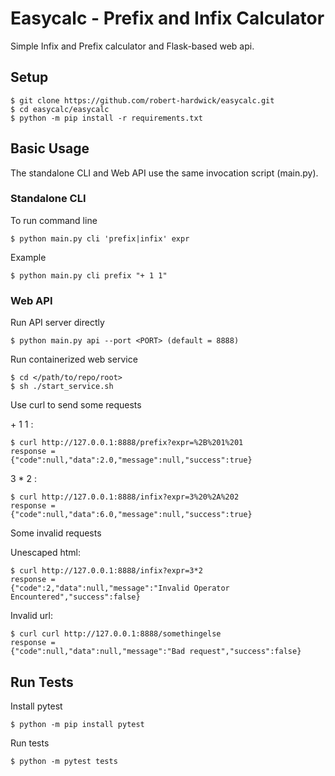 # Easycalc - Prefix and Infix Calculator

Simple Infix and Prefix calculator and Flask-based web api.

## Setup

    $ git clone https://github.com/robert-hardwick/easycalc.git
    $ cd easycalc/easycalc
    $ python -m pip install -r requirements.txt

## Basic Usage

The standalone CLI and Web API use the same invocation script (main.py).

### Standalone CLI

To run command line

    $ python main.py cli 'prefix|infix' expr

Example

    $ python main.py cli prefix "+ 1 1"

### Web API

Run API server directly

    $ python main.py api --port <PORT> (default = 8888)

Run containerized web service

    $ cd </path/to/repo/root>
    $ sh ./start_service.sh

Use curl to send some requests

\+ 1 1 :

    $ curl http://127.0.0.1:8888/prefix?expr=%2B%201%201
    response =
    {"code":null,"data":2.0,"message":null,"success":true}

3 \* 2 :

    $ curl http://127.0.0.1:8888/infix?expr=3%20%2A%202
    response =
    {"code":null,"data":6.0,"message":null,"success":true}

Some invalid requests

Unescaped html:

    $ curl http://127.0.0.1:8888/infix?expr=3*2
    response =
    {"code":2,"data":null,"message":"Invalid Operator Encountered","success":false}


Invalid url:

    $ curl curl http://127.0.0.1:8888/somethingelse
    response = 
    {"code":null,"data":null,"message":"Bad request","success":false}

## Run Tests

Install pytest

    $ python -m pip install pytest

Run tests

    $ python -m pytest tests